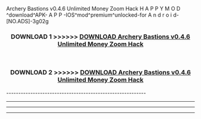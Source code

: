  Archery Bastions v0.4.6 Unlimited Money Zoom Hack  H A P P Y M O D ^download^APK- A P P -IOS^mod^premium^unlocked-for A n d r o i d-[NO.ADS]-3g02g



<div align="center">

<h3>DOWNLOAD 1 >>>>>> <a href="https://en-mod.web.app/?en= Archery Bastions v0.4.6 Unlimited Money Zoom Hack ">DOWNLOAD Archery Bastions v0.4.6 Unlimited Money Zoom Hack  </a></h3><br>

<h3>DOWNLOAD 2 >>>>>> <a href="https://en-mod.web.app/?en= Archery Bastions v0.4.6 Unlimited Money Zoom Hack ">DOWNLOAD Archery Bastions v0.4.6 Unlimited Money Zoom Hack  </a></h3>

</div>
----------------------------------------------------------

----------------------------------------------------------

----------------------------------------------------------

----------------------------------------------------------



